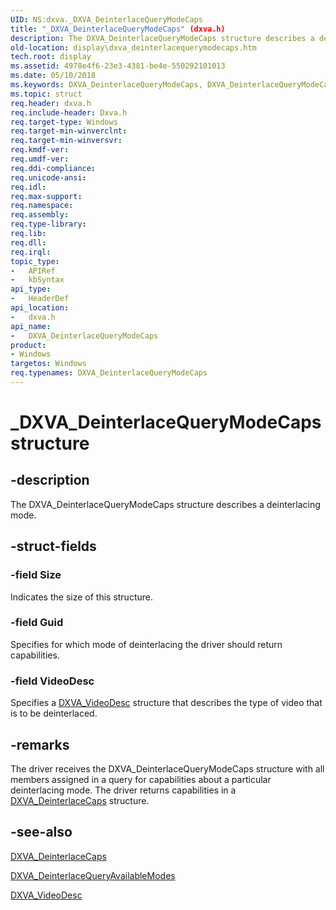 ```yaml
---
UID: NS:dxva._DXVA_DeinterlaceQueryModeCaps
title: "_DXVA_DeinterlaceQueryModeCaps" (dxva.h)
description: The DXVA_DeinterlaceQueryModeCaps structure describes a deinterlacing mode.
old-location: display\dxva_deinterlacequerymodecaps.htm
tech.root: display
ms.assetid: 4978e4f6-23e3-4381-be4e-550292101013
ms.date: 05/10/2018
ms.keywords: DXVA_DeinterlaceQueryModeCaps, DXVA_DeinterlaceQueryModeCaps structure [Display Devices], _DXVA_DeinterlaceQueryModeCaps, display.dxva_deinterlacequerymodecaps, dxva/DXVA_DeinterlaceQueryModeCaps, dxvaref_a9b0a8a8-0a11-417c-a356-6b39cb1f7ddb.xml
ms.topic: struct
req.header: dxva.h
req.include-header: Dxva.h
req.target-type: Windows
req.target-min-winverclnt: 
req.target-min-winversvr: 
req.kmdf-ver: 
req.umdf-ver: 
req.ddi-compliance: 
req.unicode-ansi: 
req.idl: 
req.max-support: 
req.namespace: 
req.assembly: 
req.type-library: 
req.lib: 
req.dll: 
req.irql: 
topic_type:
-	APIRef
-	kbSyntax
api_type:
-	HeaderDef
api_location:
-	dxva.h
api_name:
-	DXVA_DeinterlaceQueryModeCaps
product:
- Windows
targetos: Windows
req.typenames: DXVA_DeinterlaceQueryModeCaps
---
```


# _DXVA_DeinterlaceQueryModeCaps structure


## -description


The DXVA_DeinterlaceQueryModeCaps structure describes a deinterlacing mode. 


## -struct-fields




### -field Size

Indicates the size of this structure.


### -field Guid

Specifies for which mode of deinterlacing the driver should return capabilities.


### -field VideoDesc

Specifies a <a href="https://msdn.microsoft.com/library/windows/hardware/ff564070">DXVA_VideoDesc</a> structure that describes the type of video that is to be deinterlaced.


## -remarks



The driver receives the DXVA_DeinterlaceQueryModeCaps structure with all members assigned in a query for capabilities about a particular deinterlacing mode. The driver returns capabilities in a <a href="https://msdn.microsoft.com/library/windows/hardware/ff563939">DXVA_DeinterlaceCaps</a> structure.




## -see-also




<a href="https://msdn.microsoft.com/library/windows/hardware/ff563939">DXVA_DeinterlaceCaps</a>



<a href="https://msdn.microsoft.com/library/windows/hardware/ff563951">DXVA_DeinterlaceQueryAvailableModes</a>



<a href="https://msdn.microsoft.com/library/windows/hardware/ff564070">DXVA_VideoDesc</a>
 

 

